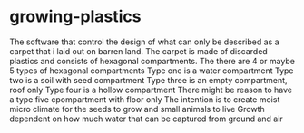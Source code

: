 # growing-plastics
The software that control the design of what can only be described as a carpet that i laid out on barren land.
The carpet is made of discarded plastics and consists of hexagonal compartments.
The there are 4 or maybe 5 types of hexagonal compartments
Type one is a water compartment
Type two is a soil with seed compartment
Type three is an empty compartment, roof only
Type four is a hollow compartment
There might be reason to have a type five cpompartment with floor only
The intention is to create moist micro climate for the seeds to grow and small animals to live
Growth dependent on how much water that can be captured from ground and air
